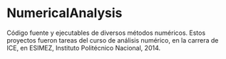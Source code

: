 # NumericalAnalysis
Código fuente y ejecutables de diversos métodos numéricos. Estos proyectos fueron tareas del curso de análisis numérico, en la carrera de ICE, en ESIMEZ, Instituto Politécnico Nacional, 2014.
